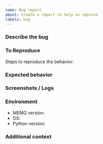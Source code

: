 ```yaml
---
name: Bug report
about: Create a report to help us improve
labels: bug
---
```


### Describe the bug

### To Reproduce
Steps to reproduce the behavior:

### Expected behavior

### Screenshots / Logs

### Environment
- MEMG version:
- OS:
- Python version:

### Additional context
